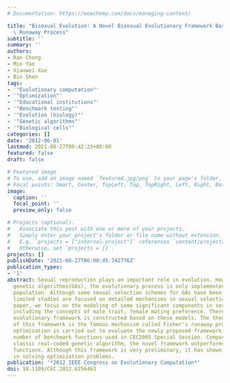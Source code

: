 ```yaml
---
# Documentation: https://wowchemy.com/docs/managing-content/

title: "Bisexual Evolution: A Novel Bisexual Evolutionary Framework Based on the Fisher's\
  \ Runaway Process"
subtitle: ''
summary: ''
authors:
- Ran Cheng
- Min Yao
- Xiaowei Xue
- Bin Shen
tags:
- '"Evolutionary computation"'
- '"Optimization"'
- '"Educational institutions"'
- '"Benchmark testing"'
- '"Evolution (biology)"'
- '"Genetic algorithms"'
- '"Biological cells"'
categories: []
date: '2012-06-01'
lastmod: 2021-08-27T09:42:23+08:00
featured: false
draft: false

# Featured image
# To use, add an image named `featured.jpg/png` to your page's folder.
# Focal points: Smart, Center, TopLeft, Top, TopRight, Left, Right, BottomLeft, Bottom, BottomRight.
image:
  caption: ''
  focal_point: ''
  preview_only: false

# Projects (optional).
#   Associate this post with one or more of your projects.
#   Simply enter your project's folder or file name without extension.
#   E.g. `projects = ["internal-project"]` references `content/project/deep-learning/index.md`.
#   Otherwise, set `projects = []`.
projects: []
publishDate: '2021-08-27T06:00:45.742776Z'
publication_types:
- '1'
abstract: Sexual reproduction plays an important role in evolution. However, in classic
  genetic algorithms(GAs), the evolutionary process is only implemented on an unisexual
  population. Although some sexual selection schemes for GAs have been proposed, only
  limited studies are focused on detailed mechanisms in sexual selection. In this
  paper, we focus on the modeling of some significant components in sexual selection,
  including the concepts of male trait, female mating preference. Thereafter, a novel
  evolutionary framework is constructed based on these models. The theoretical principle
  of this framework is the famous mechanism called Fisher's runaway process. Numeric
  optimization is carried out to evaluate the newly proposed framework on a large
  number of benchmark functions used in CEC2005 Special Session. Comparing with a
  classic real-coded genetic algorithm, the novel framework outperforms it on most
  functions. Although this framework is very preliminary, it has shown good potential
  in solving optimization problems.
publication: '*2012 IEEE Congress on Evolutionary Computation*'
doi: 10.1109/CEC.2012.6256463
---
```

